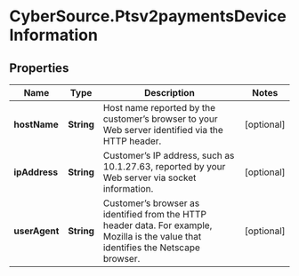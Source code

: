 # CyberSource.Ptsv2paymentsDeviceInformation

## Properties
Name | Type | Description | Notes
------------ | ------------- | ------------- | -------------
**hostName** | **String** | Host name reported by the customer’s browser to your Web server identified via the HTTP header. | [optional] 
**ipAddress** | **String** | Customer’s IP address, such as 10.1.27.63, reported by your Web server via socket information.  | [optional] 
**userAgent** | **String** | Customer’s browser as identified from the HTTP header data. For example, Mozilla is the value that identifies the Netscape browser.  | [optional] 


